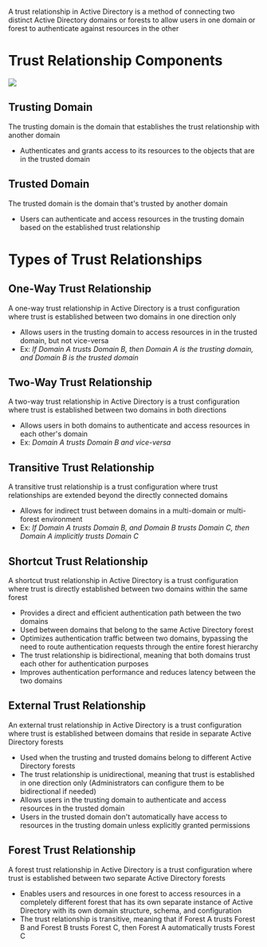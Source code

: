 A trust relationship in Active Directory is a method of connecting two distinct Active Directory domains or forests to allow users in one domain or forest to authenticate against resources in the other

# Trust Relationship Components

![](https://github.com/JonmarCorpuz/SecondBrain/blob/main/Assets/Trust%20Relationship.png)

## Trusting Domain

The trusting domain is the domain that establishes the trust relationship with another domain

* Authenticates and grants access to its resources to the objects that are in the trusted domain

## Trusted Domain

The trusted domain is the domain that's trusted by another domain

* Users can authenticate and access resources in the trusting domain based on the established trust relationship

# Types of Trust Relationships

## One-Way Trust Relationship

A one-way trust relationship in Active Directory is a trust configuration where trust is established between two domains in one direction only

* Allows users in the trusting domain to access resources in in the trusted domain, but not vice-versa
* Ex: *If Domain A trusts Domain B, then Domain A is the trusting domain, and Domain B is the trusted domain*

## Two-Way Trust Relationship

A two-way trust relationship in Active Directory is a trust configuration where trust is established between two domains in both directions

* Allows users in both domains to authenticate and access resources in each other's domain
* Ex: *Domain A trusts Domain B and vice-versa*

## Transitive Trust Relationship

A transitive trust relationship is a trust configuration where trust relationships are extended beyond the directly connected domains

* Allows for indirect trust between domains in a multi-domain or multi-forest environment
* Ex: *If Domain A trusts Domain B, and Domain B trusts Domain C, then Domain A implicitly trusts Domain C*

## Shortcut Trust Relationship

A shortcut trust relationship in Active Directory is a trust configuration where trust is directly established between two domains within the same forest

* Provides a direct and efficient authentication path between the two domains
* Used between domains that belong to the same Active Directory forest
* Optimizes authentication traffic between two domains, bypassing the need to route authentication requests through the entire forest hierarchy
* The trust relationship is bidirectional, meaning that both domains trust each other for authentication purposes
* Improves authentication performance and reduces latency between the two domains

## External Trust Relationship

An external trust relationship in Active Directory is a trust configuration where trust is established between domains that reside in separate Active Directory forests

* Used when the trusting and trusted domains belong to different Active Directory forests
* The trust relationship is unidirectional, meaning that trust is established in one direction only (Administrators can configure them to be bidirectional if needed)
* Allows users in the trusting domain to authenticate and access resources in the trusted domain
* Users in the trusted domain don't automatically have access to resources in the trusting domain unless explicitly granted permissions

##  Forest Trust Relationship

A forest trust relationship in Active Directory is a trust configuration where trust is established between two separate Active Directory forests

* Enables users and resources in one forest to access resources in a completely different forest that has its own separate instance of Active Directory with its own domain structure, schema, and configuration
* The trust relationship is transitive, meaning that if Forest A trusts Forest B and Forest B trusts Forest C, then Forest A automatically trusts Forest C


